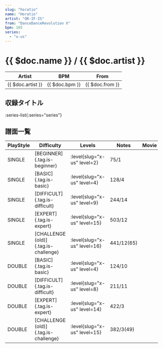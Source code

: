 ```yaml
---
slug: "horatio"
name: "Horatio"
artist: "OR-IF-IS"
from: "DanceDanceRevolution X"
bpm: 165
series:
  - "x-us"
---
```


# {{ $doc.name }} / {{ $doc.artist }}

|Artist|BPM|From|
|------|---|----|
|{{ $doc.artist }}|{{ $doc.bpm }}|{{ $doc.from }}|

## 収録タイトル

:series-list{:series="series"}

## 譜面一覧

|PlayStyle|Difficulty|Levels|Notes|Movie|
|---------|----------|------|-----|-----|
|SINGLE|[BEGINNER]{.tag.is-beginner}|<div class="field is-grouped is-grouped-multiline"> :level{slug="x-us" level=2}</div>|75/1||
|SINGLE|[BASIC]{.tag.is-basic}|<div class="field is-grouped is-grouped-multiline"> :level{slug="x-us" level=4}</div>|128/4||
|SINGLE|[DIFFICULT]{.tag.is-difficult}|<div class="field is-grouped is-grouped-multiline"> :level{slug="x-us" level=9}</div>|244/14||
|SINGLE|[EXPERT]{.tag.is-expert}|<div class="field is-grouped is-grouped-multiline"> :level{slug="x-us" level=15}</div>|503/12||
|SINGLE|[CHALLENGE (old)]{.tag.is-challenge}|<div class="field is-grouped is-grouped-multiline"> :level{slug="x-us" level=16}</div>|441/12(65)||
|DOUBLE|[BASIC]{.tag.is-basic}|<div class="field is-grouped is-grouped-multiline"> :level{slug="x-us" level=4}</div>|124/10||
|DOUBLE|[DIFFICULT]{.tag.is-difficult}|<div class="field is-grouped is-grouped-multiline"> :level{slug="x-us" level=8}</div>|211/11||
|DOUBLE|[EXPERT]{.tag.is-expert}|<div class="field is-grouped is-grouped-multiline"> :level{slug="x-us" level=14}</div>|422/3||
|DOUBLE|[CHALLENGE (old)]{.tag.is-challenge}|<div class="field is-grouped is-grouped-multiline"> :level{slug="x-us" level=15}</div>|382/3(49)||
